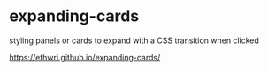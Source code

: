 # expanding-cards

styling panels or cards to expand with a CSS transition when clicked

https://ethwri.github.io/expanding-cards/